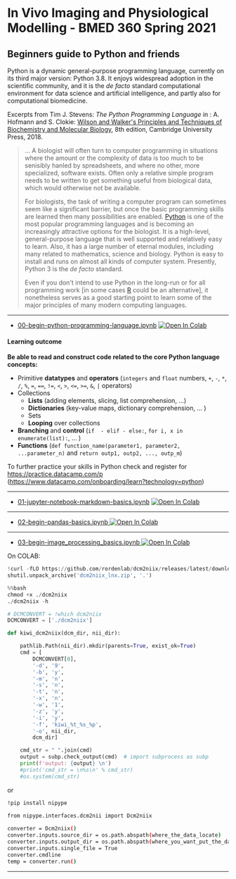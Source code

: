 # In Vivo Imaging and Physiological Modelling - BMED 360 Spring 2021


## Beginners guide to Python and friends

Python is a dynamic general-purpose programming language, currently on its third major version: Python 3.8. It enjoys widespread adoption in the scientific community, and it is the *de facto* standard computational environment for data science and artificial intelligence, and partly also for computational biomedicine.

Excerpts from Tim J. Stevens: _The Python Programming Language_ in : A. Hofmann and S. Clokie: [Wilson and Walker's Principles and Techniques of Biochemistry and Molecular Biology](https://www.cambridge.org/core/books/wilson-and-walkers-principles-and-techniques-of-biochemistry-and-molecular-biology/2159004E019DDD87C0A97EE8DB72B79F), 8th edition, Cambridge University Press, 2018.


> ... A biologist will often turn to computer programming in situations where the amount or the complexity of data is too much to be senisibly hanled by spreadsheets, and where no other, more specialized, software exists. Often only a relative simple program needs to be written to get something useful from biological data, which would otherwise not be available.
>
> For biologists, the task of writing a computer program can sometimes seem like a significant barrier, but once the basic programming skills are learned then many possibilities are enabled. [Python](https://www.python.org) is one of the most popular programming languages and is becoming an increasingly attractive options for the biologist. It is a high-level, general-purpose language that is well supported and relatively easy to learn. Also, it has a large number of eternal modules, including many related to mathematics, science and biology. Python is easy to install and runs on almost all kinds of computer system. Presently, Python 3 is the _de facto_ standard.
>
> Even if you don't intend to use Python in the long-run or for all programming work [in some cases [R](https://www.r-project.org) could be an alternative], it nonetheless serves as a good starting point to learn some of the major principles of many modern computing languages.
> 

----------------------

- [00-begin-python-programming-language.ipynb](https://nbviewer.jupyter.org/github/computational-medicine/BMED360-2021/blob/main/Lab0-beginners-guide/00-begin-python-programming-language.ipynb) <a href="https://colab.research.google.com/github/computational-medicine/BMED360-2021/blob/main/Lab0-beginners-guide/00-begin-python-programming-language.ipynb">
  <img src="https://colab.research.google.com/assets/colab-badge.svg" alt="Open In Colab"/>
</a>

#### Learning outcome

**Be able to read and construct code related to the core Python language concepts:**

- Primitive **datatypes** and **operators** (`integers` and `float` numbers, `+`, `-`, `*`, `/`, `%`, `=`, `==`, `!=`, `<`, `>`, `<=`, `>=`, `&`, `|` operators)
- Collections
  - **Lists** (adding elements, slicing, list comprehension,  ...)
  - **Dictionaries** (key-value maps, dictionary comprehension, ... )
  - Sets
  - **Looping** over collections
- **Branching** and **control** (`if  - elif - else:`,  `for i, x in enumerate(list):`, ... )
- **Functions** (`def function_name(parameter1, parameter2, ...parameter_n)` and `return outp1, outp2, ..., outp_m`)

To further practice your skills in Python check and register for https://practice.datacamp.com/p <br>(https://www.datacamp.com/onboarding/learn?technology=python)

------------------


- [01-jupyter-notebook-markdown-basics.ipynb](https://nbviewer.jupyter.org/github/computational-medicine/BMED360-2021/blob/main/Lab0-beginners-guide/01-jupyter-notebook-markdown-basics.ipynb) <a href="https://colab.research.google.com/github/computational-medicine/BMED360-2021/blob/main/Lab0-beginners-guide/01-jupyter-notebook-markdown-basics.ipynb">
  <img src="https://colab.research.google.com/assets/colab-badge.svg" alt="Open In Colab"/>
</a>


-------------------

- [02-begin-pandas-basics.ipynb](https://nbviewer.jupyter.org/github/computational-medicine/BMED360-2021/blob/main/Lab0-beginners-guide/02-begin-pandas-basics.ipynb)<a href="https://colab.research.google.com/github/computational-medicine/BMED360-2021/blob/main/Lab0-beginners-guide/02-begin-pandas-basics.ipynb">
  <img src="https://colab.research.google.com/assets/colab-badge.svg" alt="Open In Colab"/>
</a>

-------------------

- [03-begin-image_processing_basics.ipynb](https://nbviewer.jupyter.org/github/computational-medicine/BMED360-2021/blob/main/Lab0-beginners-guide/03-begin-image_processing_basics.ipynb)<a href="https://colab.research.google.com/github/computational-medicine/BMED360-2021/blob/main/Lab0-beginners-guide/03-begin-image_processing_basics.ipynb">
  <img src="https://colab.research.google.com/assets/colab-badge.svg" alt="Open In Colab"/>
</a>


On COLAB:

```python
!curl -fLO https://github.com/rordenlab/dcm2niix/releases/latest/download/dcm2niix_lnx.zip
shutil.unpack_archive('dcm2niix_lnx.zip', '.')
```
```python
%%bash
chmod +x ./dcm2niix
./dcm2niix -h
```
```python
# DCMCONVERT = !which dcm2niix
DCMCONVERT = ['./dcm2niix']
```
```python
def kiwi_dcm2niix(dcm_dir, nii_dir):

    pathlib.Path(nii_dir).mkdir(parents=True, exist_ok=True)
    cmd = [
        DCMCONVERT[0],
        '-d', '9',
        '-b', 'y',
        '-m', 'n',
        '-s', 'n',
        '-t', 'n',
        '-x', 'n',
        '-w', '1',
        '-z', 'y',
        '-i', 'y',
        '-f', 'kiwi_%t_%s_%p', 
        '-o', nii_dir,
        dcm_dir]

    cmd_str = " ".join(cmd)
    output = subp.check_output(cmd)  # import subprocess as subp
    print(f'output: {output} \n')
    #print('cmd_str = \n%s\n' % cmd_str)
    #os.system(cmd_str)
```
or
```bash
!pip install nipype

from nipype.interfaces.dcm2nii import Dcm2niix
 
converter = Dcm2niix()
converter.inputs.source_dir = os.path.abspath(where_the_data_locate)
converter.inputs.output_dir = os.path.abspath(where_you_want_put_the_data_into)
converter.inputs.single_file = True
converter.cmdline
temp = converter.run()
``` 
------

